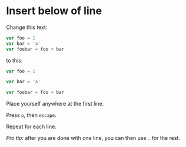 # Insert below of line

Change this text:

```javascript
var foo = 1
var bar = 'a'
var foobar = foo + bar
```

to this:

```javascript
var foo = 1

var bar = 'a'

var foobar = foo + bar

```

Place yourself anywhere at the first line.

Press `o`, then `escape`.

Repeat for each line.

*Pro tip*: after you are done with one line, you can then use `.` for the rest.
